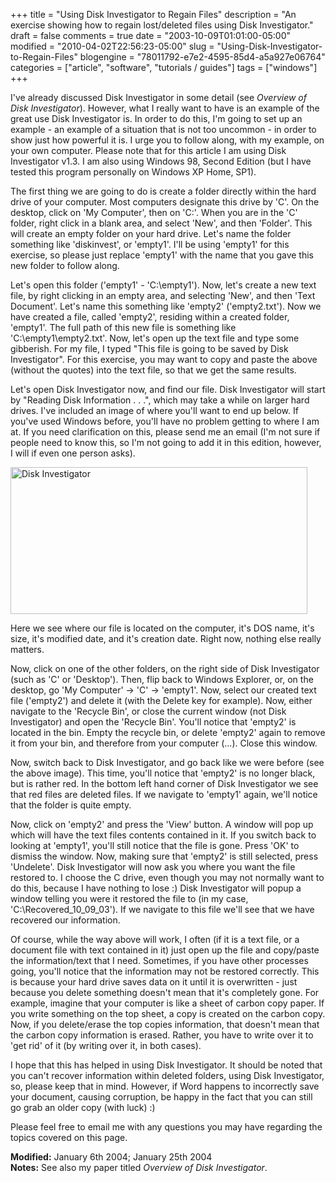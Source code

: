 +++
title = "Using Disk Investigator to Regain Files"
description = "An exercise showing how to regain lost/deleted files using Disk Investigator."
draft = false
comments = true
date = "2003-10-09T01:01:00-05:00"
modified = "2010-04-02T22:56:23-05:00"
slug = "Using-Disk-Investigator-to-Regain-Files"
blogengine = "78011792-e7e2-4595-85d4-a5a927e06764"
categories = ["article", "software", "tutorials / guides"]
tags = ["windows"]
+++

<p>
I&#39;ve already discussed Disk Investigator in some detail (see <em>Overview of Disk Investigator</em>). However, what I really want to have is an example of the great use Disk Investigator is. In order to do this, I&#39;m going to set up an example - an example of a situation that is not too uncommon - in order to show just how powerful it is. I urge you to follow along, with my example, on your own computer. Please note that for this article I am using Disk Investigator v1.3. I am also using Windows 98, Second Edition (but I have tested this program personally on Windows XP Home, SP1).
</p>
<p>
The first thing we are going to do is create a folder directly within the hard drive of your computer. Most computers designate this drive by &#39;C&#39;. On the desktop, click on &#39;My Computer&#39;, then on &#39;C:&#39;. When you are in the &#39;C&#39; folder, right click in a blank area, and select &#39;New&#39;, and then &#39;Folder&#39;. This will create an empty folder on your hard drive. Let&#39;s name the folder something like &#39;diskinvest&#39;, or &#39;empty1&#39;. I&#39;ll be using &#39;empty1&#39; for this exercise, so please just replace &#39;empty1&#39; with the name that you gave this new folder to follow along.
</p>
<p>
Let&#39;s open this folder (&#39;empty1&#39; - &#39;C:\empty1&#39;). Now, let&#39;s create a new text file, by right clicking in an empty area, and selecting &#39;New&#39;, and then &#39;Text Document&#39;. Let&#39;s name this something like &#39;empty2&#39; (&#39;empty2.txt&#39;). Now we have created a file, called &#39;empty2&#39;, residing within a created folder, &#39;empty1&#39;. The full path of this new file is something like &#39;C:\empty1\empty2.txt&#39;. Now, let&#39;s open up the text file and type some gibberish. For my file, I typed &quot;This file is going to be saved by Disk Investigator&quot;. For this exercise, you may want to copy and paste the above (without the quotes) into the text file, so that we get the same results.
</p>
<p>
Let&#39;s open Disk Investigator now, and find our file. Disk Investigator will start by &quot;Reading Disk Information . . .&quot;, which may take a while on larger hard drives. I&#39;ve included an image of where you&#39;ll want to end up below. If you&#39;ve used Windows before, you&#39;ll have no problem getting to where I am at. If you need clarification on this, please send me an email (I&#39;m not sure if people need to know this, so I&#39;m not going to add it in this edition, however, I will if even one person asks).
</p>
<p>
<a href="http://strivinglife.com/files/images/diskinvest01.jpg" onclick="window.open(this.href);return false;"><img style="width: 475px; height: 235px" src="http://strivinglife.com/files/images/diskinvest01t.jpg" alt="Disk Investigator" title="Disk Investigator" /></a>
</p>
<p>
Here we see where our file is located on the computer, it&#39;s DOS name, it&#39;s size, it&#39;s modified date, and it&#39;s creation date. Right now, nothing else really matters.
</p>
<p>
Now, click on one of the other folders, on the right side of Disk Investigator (such as &#39;C&#39; or &#39;Desktop&#39;). Then, flip back to Windows Explorer, or, on the desktop, go &#39;My Computer&#39; -&gt; &#39;C&#39; -&gt; &#39;empty1&#39;. Now, select our created text file (&#39;empty2&#39;) and delete it (with the Delete key for example). Now, either navigate to the &#39;Recycle Bin&#39;, or close the current window (not Disk Investigator) and open the &#39;Recycle Bin&#39;. You&#39;ll notice that &#39;empty2&#39; is located in the bin. Empty the recycle bin, or delete &#39;empty2&#39; again to remove it from your bin, and therefore from your computer (...). Close this window.
</p>
<p>
Now, switch back to Disk Investigator, and go back like we were before (see the above image). This time, you&#39;ll notice that &#39;empty2&#39; is no longer black, but is rather red. In the bottom left hand corner of Disk Investigator we see that red files are deleted files. If we navigate to &#39;empty1&#39; again, we&#39;ll notice that the folder is quite empty.
</p>
<p>
Now, click on &#39;empty2&#39; and press the &#39;View&#39; button. A window will pop up which will have the text files contents contained in it. If you switch back to looking at &#39;empty1&#39;, you&#39;ll still notice that the file is gone. Press &#39;OK&#39; to dismiss the window. Now, making sure that &#39;empty2&#39; is still selected, press &#39;Undelete&#39;. Disk Investigator will now ask you where you want the file restored to. I choose the C drive, even though you may not normally want to do this, because I have nothing to lose :) Disk Investigator will popup a window telling you were it restored the file to (in my case, &#39;C:\Recovered_10_09_03&#39;). If we navigate to this file we&#39;ll see that we have recovered our information.
</p>
<p>
Of course, while the way above will work, I often (if it is a text file, or a document file with text contained in it) just open up the file and copy/paste the information/text that I need. Sometimes, if you have other processes going, you&#39;ll notice that the information may not be restored correctly. This is because your hard drive saves data on it until it is overwritten - just because you delete something doesn&#39;t mean that it&#39;s completely gone. For example, imagine that your computer is like a sheet of carbon copy paper. If you write something on the top sheet, a copy is created on the carbon copy. Now, if you delete/erase the top copies information, that doesn&#39;t mean that the carbon copy information is erased. Rather, you have to write over it to &#39;get rid&#39; of it (by writing over it, in both cases).
</p>
<p>
I hope that this has helped in using Disk Investigator. It should be noted that you can&#39;t recover information within deleted folders, using Disk Investigator, so, please keep that in mind. However, if Word happens to incorrectly save your document, causing corruption, be happy in the fact that you can still go grab an older copy (with luck) :)
</p>
<p>
Please feel free to email me with any questions you may have regarding the topics covered on this page.
</p>
<p>
<strong>Modified:</strong> January 6th 2004; January 25th 2004<br />
<strong>Notes:</strong> See also my paper titled <em>Overview of Disk Investigator</em>.
</p>

